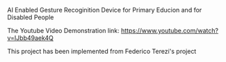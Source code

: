 AI Enabled Gesture Recoginition Device for Primary Educion and for Disabled People

The Youtube Video Demonstration link: https://www.youtube.com/watch?v=IJbb49aek4Q 

This project has been implemented from Federico Terezi's project


